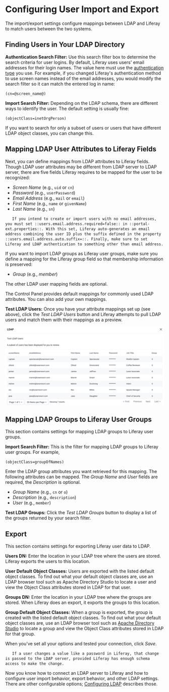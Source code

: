# Configuring User Import and Export

The import/export settings configure mappings between LDAP and Liferay to match users between the two systems.

## Finding Users in Your LDAP Directory

**Authentication Search Filter:** Use this search filter box to determine the search criteria for user logins. By default, Liferay uses users' email addresses for their login names. The value here must use the [authentication type](../../../installation-and-upgrades/securing-liferay/authentication-basics.md#authentication-types) you use. For example, if you changed Liferay's authentication method to use screen names instead of the email addresses, you would modify the search filter so it can match the entered log in name:

```
(cn=@screen_name@)
```

**Import Search Filter:** Depending on the LDAP schema, there are different ways to identify the user. The default setting is usually fine:

```
(objectClass=inetOrgPerson)
```

If you want to search for only a subset of users or users that have different LDAP object classes, you can change this.

## Mapping LDAP User Attributes to Liferay Fields

Next, you can define mappings from LDAP attributes to Liferay fields. Though LDAP user attributes may be different from LDAP server to LDAP server, there are five fields Liferay requires to be mapped for the user to be recognized:

-   _Screen Name_ (e.g., `uid` or `cn`)
-   _Password_ (e.g., `userPassword`)
-   _Email Address_ (e.g., `mail` or `email`)
-   _First Name_ (e.g., `name` or `givenName`)
-   _Last Name_ (e.g., `sn`)

```note::
   If you intend to create or import users with no email addresses, you must set ::users.email.address.required=false:: in ::portal-ext.properties::. With this set, Liferay auto-generates an email address combining the user ID plus the suffix defined in the property ::users.email.address.auto.suffix=::. Finally, make sure to set Liferay and LDAP authentication to something other than email address.
```

If you want to import LDAP groups as Liferay user groups, make sure you define a mapping for the Liferay group field so that membership information is preserved:

-   _Group_ (e.g., _member_)

The other LDAP user mapping fields are optional.

The Control Panel provides default mappings for commonly used LDAP attributes. You can also add your own mappings.

**Test LDAP Users:** Once you have your attribute mappings set up (see above), click the _Test LDAP Users_ button and Liferay attempts to pull LDAP users and match them with their mappings as a preview.

![You should see a list of users when you click the Test LDAP Users button.](./configuring-user-import-and-export/images/01.png)

## Mapping LDAP Groups to Liferay User Groups

This section contains settings for mapping LDAP groups to Liferay user groups.

**Import Search Filter:** This is the filter for mapping LDAP groups to Liferay user groups. For example,

```
(objectClass=groupOfNames)
```

Enter the LDAP group attributes you want retrieved for this mapping. The following attributes can be mapped. The _Group Name_ and _User_ fields are required, the _Description_ is optional.

-   _Group Name_ (e.g., `cn` or `o`)
-   _Description_ (e.g., `description`)
-   _User_ (e.g., `member`)

**Test LDAP Groups:** Click the _Test LDAP Groups_ button to display a list of the groups returned by your search filter.

## Export

This section contains settings for exporting Liferay user data to LDAP.

**Users DN:** Enter the location in your LDAP tree where the users are stored. Liferay exports the users to this location.

**User Default Object Classes:** Users are exported with the listed default object classes. To find out what your default object classes are, use an LDAP browser tool such as Apache Directory Studio to locate a user and view the Object Class attributes stored in LDAP for that user.

**Groups DN:** Enter the location in your LDAP tree where the groups are stored. When Liferay does an export, it exports the groups to this location.

**Group Default Object Classes:** When a group is exported, the group is created with the listed default object classes. To find out what your default object classes are, use an LDAP browser tool such as [Apache Directory Studio](https://directory.apache.org/studio) to locate a group and view the Object Class attributes stored in LDAP for that group.

When you've set all your options and tested your connection, click _Save_.

```note::
   If a user changes a value like a password in Liferay, that change is passed to the LDAP server, provided Liferay has enough schema access to make the change.
```

Now you know how to connect an LDAP server to Liferay and how to configure user import behavior, export behavior, and other LDAP settings. There are other configurable options; [Configuring LDAP](./ldap-configuration-reference.md) describes those.
